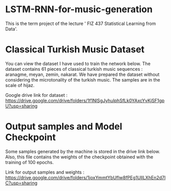 # LSTM-RNN-for-music-generation

This is the term project of the lecture ' FIZ 437 Statistical Learning from Data'. 

# Classical Turkish Music Dataset

You can view the dataset I have used to train the network below. The dataset contains 61 pieces of classical turkish music sequences : aranagme, meyan, zemin, nakarat. We have prepared the dataset without considering the microtonality of the turkish music. The samples are in the scale of hijaz.

Google drive link for dataset : https://drive.google.com/drive/folders/1f1NlSgJyhulphSfLk0YAxcYvKjSF1gpU?usp=sharing

# Output samples and Model Checkpoint

Some samples generated by the machine is stored in the drive link below. Also, this file contains the  weights of the checkpoint obtained with the training of 100 epochs.

Link for output samples and weights : https://drive.google.com/drive/folders/1joxYmmtYbUflw8fPEg1UllLXhEn2d7lC?usp=sharing


